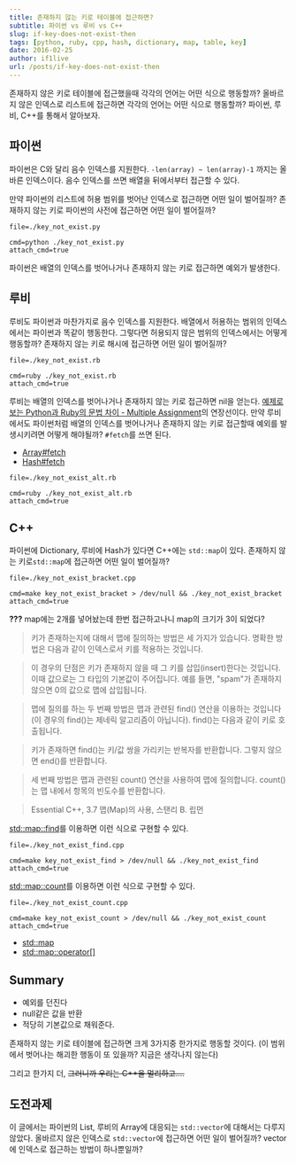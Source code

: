 ```yaml
---
title: 존재하지 않는 키로 테이블에 접근하면?
subtitle: 파이썬 vs 루비 vs C++
slug: if-key-does-not-exist-then
tags: [python, ruby, cpp, hash, dictionary, map, table, key]
date: 2016-02-25
author: if1live
url: /posts/if-key-does-not-exist-then
---
```

존재하지 않은 키로 테이블에 접근했을때 각각의 언어는 어떤 식으로 행동할까?
올바르지 않은 인덱스로 리스트에 접근하면 각각의 언어는 어떤 식으로 행동할까?
파이썬, 루비, C++를 통해서 알아보자.

## 파이썬

파이썬은 C와 달리 음수 인덱스를 지원한다.
`-len(array) ~ len(array)-1` 까지는 올바른 인덱스이다.
음수 인덱스를 쓰면 배열을 뒤에서부터 접근할 수 있다.

만약 파이썬의 리스트에 허용 범위를 벗어난 인덱스로 접근하면 어떤 일이 벌어질까?
존재하지 않는 키로 파이썬의 사전에 접근하면 어떤 일이 벌어질까?

~~~maya:view
file=./key_not_exist.py
~~~

~~~maya:execute
cmd=python ./key_not_exist.py
attach_cmd=true
~~~

파이썬은 배열의 인덱스를 벗어나거나 존재하지 않는 키로 접근하면 예외가 발생한다.

## 루비

루비도 파이썬과 마찬가지로 음수 인덱스를 지원한다.
배열에서 허용하는 범위의 인덱스에서는 파이썬과 똑같이 행동한다.
그렇다면 허용되지 않은 범위의 인덱스에서는 어떻게 행동할까?
존재하지 않는 키로 해시에 접근하면 어떤 일이 벌어질까?

~~~maya:view
file=./key_not_exist.rb
~~~

~~~maya:execute
cmd=ruby ./key_not_exist.rb
attach_cmd=true
~~~

루비는 배열의 인덱스를 벗어나거나 존재하지 않는 키로 접근하면 nil을 얻는다.
[예제로 보는 Python과 Ruby의 문법 차이 - Multiple Assignment]({filename}multiple-assignment-python-and-ruby.md)의 연장선이다.
만약 루비에서도 파이썬처럼 배열의 인덱스를 벗어나거나 존재하지 않는 키로 접근할때 예외를 발생시키려면 어떻게 해야될까?
`#fetch`를 쓰면 된다.

* [Array#fetch](http://ruby-doc.org/core-2.3.0/Array.html#method-i-fetch)
* [Hash#fetch](http://ruby-doc.org/core-2.3.0/Hash.html#method-i-fetch)

~~~maya:view
file=./key_not_exist_alt.rb
~~~

~~~maya:execute
cmd=ruby ./key_not_exist_alt.rb
attach_cmd=true
~~~

## C++

파이썬에 Dictionary, 루비에 Hash가 있다면 C++에는 `std::map`이 있다.
존재하지 않는 키로`std::map`에 접근하면 어떤 일이 벌어질까?

~~~maya:view
file=./key_not_exist_bracket.cpp
~~~

~~~maya:execute
cmd=make key_not_exist_bracket > /dev/null && ./key_not_exist_bracket
attach_cmd=true
~~~

**???**
map에는 2개를 넣어놨는데 한번 접근하고나니 map의 크기가 3이 되었다?

> 키가 존재하는지에 대해서 맵에 질의하는 방법은 세 가지가 있습니다.
> 명확한 방법은 다음과 같이 인덱스로서 키를 적용하는 것입니다.

> 이 경우의 단점은 키가 존재하지 않을 때 그 키를 삽입(insert)한다는 것입니다.
> 이때 값으로는 그 타입의 기본값이 주어집니다. 예를 들면, "spam"가 존재하지 않으면 0의 값으로 맵에 삽입됩니다.

> 맵에 질의를 하는 두 번째 방법은 맵과 관련된 find() 연산을 이용하는 것입니다
> (이 경우의 find()는 제네릭 알고리즘이 아닙니다).
> find()는 다음과 같이 키로 호출됩니다.

> 키가 존재하면 find()는 키/값 쌍을 가리키는 반복자를 반환합니다.
> 그렇지 않으면 end()를 반환합니다.

> 세 번째 방법은 맵과 관련된 count() 연산을 사용하여 맵에 질의합니다.
> count()는 맵 내에서 항목의 빈도수를 반환합니다.

> Essential C++, 3.7 맵(Map)의 사용, 스탠리 B. 립먼

[std::map::find](http://en.cppreference.com/w/cpp/container/map/find)를 이용하면 이런 식으로 구현할 수 있다.

~~~maya:view
file=./key_not_exist_find.cpp
~~~

~~~maya:execute
cmd=make key_not_exist_find > /dev/null && ./key_not_exist_find
attach_cmd=true
~~~

[std::map::count](http://en.cppreference.com/w/cpp/container/map/count)를 이용하면 이런 식으로 구현할 수 있다.

~~~maya:view
file=./key_not_exist_count.cpp
~~~

~~~maya:execute
cmd=make key_not_exist_count > /dev/null && ./key_not_exist_count
attach_cmd=true
~~~

* [std::map](http://en.cppreference.com/w/cpp/container/map)
* [std::map::operator[]](http://en.cppreference.com/w/cpp/container/map/operator_at)

## Summary

* 예외를 던진다
* null같은 값을 반환
* 적당히 기본값으로 채워준다.

존재하지 않는 키로 테이블에 접근하면 크게 3가지중 한가지로 행동할 것이다.
(이 범위에서 벗어나는 해괴한 행동이 또 있을까? 지금은 생각나지 않는다)

그리고 한가지 더, <s>그러니까 우리는 C++을 멀리하고....</s>

## 도전과제
이 글에서는 파이썬의 List, 루비의 Array에 대응되는 `std::vector`에 대해서는 다루지 않았다.
올바르지 않은 인덱스로 `std::vector`에 접근하면 어떤 일이 벌어질까?
vector에 인덱스로 접근하는 방법이 하나뿐일까?

